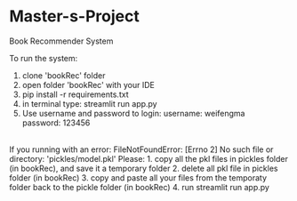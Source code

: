 # Master-s-Project

Book Recommender System

To run the system:
1. clone 'bookRec' folder
2. open folder 'bookRec' with your IDE
3. pip install -r requirements.txt
4. in terminal type: streamlit run app.py
5. Use username and password to login:
username: weifengma </br>
password: 123456

</br>
If you running with an error: FileNotFoundError: [Errno 2] No such file or directory: 'pickles/model.pkl'
Please: 1. copy all the pkl files in pickles folder (in bookRec), and save it a temporary folder 
2. delete all pkl file in pickles folder (in bookRec)
3. copy and paste all your files from the temporaty folder back to the pickle folder (in bookRec)
4. run streamlit run app.py
